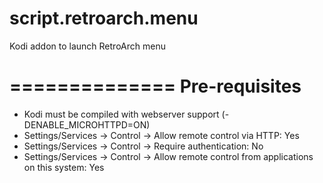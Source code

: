 # script.retroarch.menu
Kodi addon to launch RetroArch menu

==============
Pre-requisites
==============

- Kodi must be compiled with webserver support (-DENABLE_MICROHTTPD=ON)
- Settings/Services -> Control -> Allow remote control via HTTP: Yes
- Settings/Services -> Control -> Require authentication: No
- Settings/Services -> Control -> Allow remote control from applications on this system: Yes
